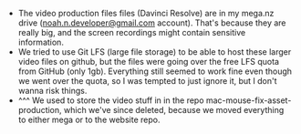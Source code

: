 
- The video production files files (Davinci Resolve) are in my mega.nz drive (noah.n.developer@gmail.com account). That's because they are really big, and the screen recordings might contain sensitive information.
- We tried to use Git LFS (large file storage) to be able to host these larger video files on github, but the files were going over the free LFS quota from GitHub (only 1gb). Everything still seemed to work fine even though we went over the quota, so I was tempted to just ignore it, but I don't wanna risk things. 
- ^^^ We used to store the video stuff in in the repo mac-mouse-fix-asset-production, which we've since deleted, because we moved everything to either mega or to the website repo.